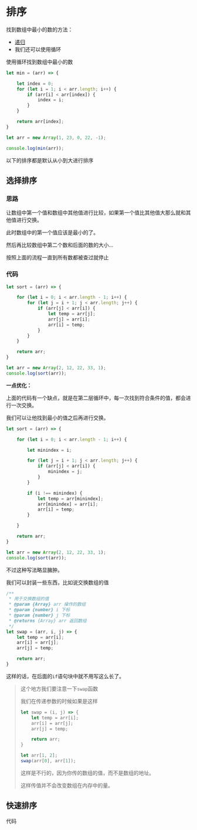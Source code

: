 # 排序

找到数组中最小的数的方法：

* [递归](roadmap/day15/27_递归)
* 我们还可以使用循环



使用循环找到数组中最小的数

```js
let min = (arr) => {

    let index = 0;
    for (let i = 1; i < arr.length; i++) {
        if (arr[i] < arr[index]) {
            index = i;
        }
    }

    return arr[index];
}

let arr = new Array(1, 23, 0, 22, -1);

console.log(min(arr));
```



以下的排序都是默认从小到大进行排序



## 选择排序

### 思路

让数组中第一个值和数组中其他值进行比较，如果第一个值比其他值大那么就和其他值进行交换。

此时数组中的第一个值应该是最小的了。

然后再比较数组中第二个数和后面的数的大小...

按照上面的流程一直到所有数都被查过就停止

### 代码

```js
let sort = (arr) => {

    for (let i = 0; i < arr.length - 1; i++) {
        for (let j = i + 1; j < arr.length; j++) {
            if (arr[j] < arr[i]) {
                let temp = arr[j];
                arr[j] = arr[i];
                arr[i] = temp;
            }
        }
    }

    return arr;
}

let arr = new Array(2, 12, 22, 33, 1);
console.log(sort(arr));
```



**一点优化：**

上面的代码有一个缺点，就是在第二层循环中，每一次找到符合条件的值，都会进行一次交换。

我们可以让他找到最小的值之后再进行交换。

```js
let sort = (arr) => {

    for (let i = 0; i < arr.length - 1; i++) {

        let minindex = i;

        for (let j = i + 1; j < arr.length; j++) {
            if (arr[j] < arr[i]) {
                minindex = j;
            }
        }

        if (i !== minindex) {
            let temp = arr[minindex];
            arr[minindex] = arr[i];
            arr[i] = temp;
        }

    }

    return arr;
}

let arr = new Array(2, 12, 22, 33, 1);
console.log(sort(arr));
```

不过这种写法略显臃肿。

我们可以封装一些东西，比如说交换数组的值

```js
/**
 * 用于交换数组的值
 * @param {Array} arr 操作的数组
 * @param {number} i 下标
 * @param {number} j 下标
 * @returns {Array} arr 返回数组
 */
let swap = (arr, i, j) => {
    let temp = arr[i];
    arr[i] = arr[j];
    arr[j] = temp;

    return arr;
}
```

这样的话，在后面的`if`语句块中就不用写这么长了。

>  这个地方我们要注意一下`swap`函数
>
> 我们在传递参数的时候如果是这样
>
> ```js
> let swap = (i, j) => {
>     let temp = arr[i];
>     arr[i] = arr[j];
>     arr[j] = temp;
> 
>     return arr;
> }
> 
> let arr[1, 2];
> swap(arr[0], arr[1]);
> ```
>
> 这样是不行的，因为你传的数组的值，而不是数组的地址。
>
> 这样传值并不会改变数组在内存中的量。



## 快速排序



代码

```js



```





































